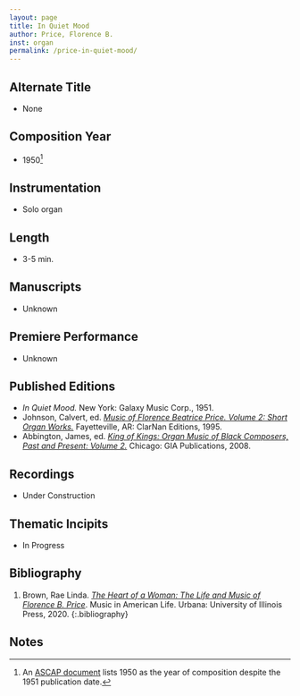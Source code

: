 ```yaml
---
layout: page
title: In Quiet Mood
author: Price, Florence B.
inst: organ
permalink: /price-in-quiet-mood/
---
```


## Alternate Title
- None

## Composition Year
- 1950[^fn1]

## Instrumentation
- Solo organ

## Length
- 3-5 min.

## Manuscripts
- Unknown

## Premiere Performance
- Unknown

## Published Editions
- *In Quiet Mood.* New York: Galaxy Music Corp., 1951.
-  Johnson, Calvert, ed. <a href="https://www.worldcat.org/title/33248388" target="_blank">*Music of Florence Beatrice Price. Volume 2: Short Organ Works.*</a> Fayetteville, AR: ClarNan Editions, 1995.
-  Abbington, James, ed. <a href="https://www.giamusic.com/store/resource/king-of-kings-volume-2-print-g7489" target="_blank">*King of Kings: Organ Music of Black Composers, Past and Present: Volume 2.*</a> Chicago: GIA Publications, 2008.

## Recordings
- Under Construction

## Thematic Incipits
- In Progress

## Bibliography
1. Brown, Rae Linda. <a href="https://www.worldcat.org/title/1122800180" target="_blank">*The Heart of a Woman: The Life and Music of Florence B. Price*</a>. Music in American Life. Urbana: University of Illinois Press, 2020.
{:.bibliography}

## Notes
[^fn1]: An <a href="https://digitalcollections.uark.edu/digital/collection/p17212coll3/id/51/rec/1" target="_blank">ASCAP document</a> lists 1950 as the year of composition despite the 1951 publication date.
